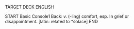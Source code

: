 TARGET DECK
ENGLISH

START
Basic
Console1
Back: v. (-ling) comfort, esp. In grief or disappointment. [latin: related to *solace]
END
